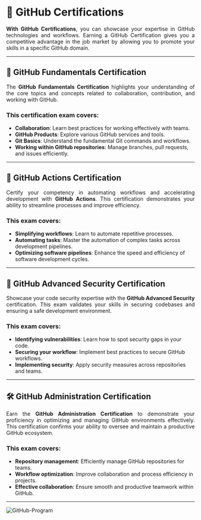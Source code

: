 # 🌟 GitHub Certifications

<p style="text-align: justify;"><strong>With GitHub Certifications</strong>, you can showcase your expertise in GitHub technologies and workflows. Earning a GitHub Certification gives you a competitive advantage in the job market by allowing you to promote your skills in a specific GitHub domain.</p>

---

## 📜 GitHub Fundamentals Certification

<p style="text-align: justify;">The <strong>GitHub Fundamentals Certification</strong> highlights your understanding of the core topics and concepts related to collaboration, contribution, and working with GitHub.</p>

### This certification exam covers:

- **Collaboration**: Learn best practices for working effectively with teams.
- **GitHub Products**: Explore various GitHub services and tools.
- **Git Basics**: Understand the fundamental Git commands and workflows.
- **Working within GitHub repositories**: Manage branches, pull requests, and issues efficiently.

---

## 🚀 GitHub Actions Certification

<p style="text-align: justify;">Certify your competency in automating workflows and accelerating development with <strong>GitHub Actions</strong>. This certification demonstrates your ability to streamline processes and improve efficiency.</p>

### This exam covers:

- **Simplifying workflows**: Learn to automate repetitive processes.
- **Automating tasks**: Master the automation of complex tasks across development pipelines.
- **Optimizing software pipelines**: Enhance the speed and efficiency of software development cycles.

---

## 🔐 GitHub Advanced Security Certification

<p style="text-align: justify;">Showcase your code security expertise with the <strong>GitHub Advanced Security</strong> certification. This exam validates your skills in securing codebases and ensuring a safe development environment.</p>

### This exam covers:

- **Identifying vulnerabilities**: Learn how to spot security gaps in your code.
- **Securing your workflow**: Implement best practices to secure GitHub workflows.
- **Implementing security**: Apply security measures across repositories and teams.

---

## 🛠️ GitHub Administration Certification

<p style="text-align: justify;">Earn the <strong>GitHub Administration Certification</strong> to demonstrate your proficiency in optimizing and managing GitHub environments effectively. This certification confirms your ability to oversee and maintain a productive GitHub ecosystem.</p>

### This exam covers:

- **Repository management**: Efficiently manage GitHub repositories for teams.
- **Workflow optimization**: Improve collaboration and process efficiency in projects.
- **Effective collaboration**: Ensure smooth and productive teamwork within GitHub.

---

![GitHub-Program](https://github.com/user-attachments/assets/ec07d1f9-0d3b-4d39-93c4-cfb6264c5dab)
